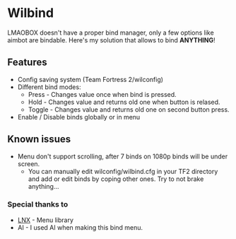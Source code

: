 # Wilbind
LMAOBOX doesn't have a proper bind manager, only a few options like aimbot are bindable.
Here's my solution that allows to bind **ANYTHING**!
## Features
- Config saving system (Team Fortress 2/wilconfig)
- Different bind modes:
    - Press - Changes value once when bind is pressed.
    - Hold - Changes value and returns old one when button is relased.
    - Toggle - Changes value and returns old one on second button press.
- Enable / Disable binds globally or in menu
## Known issues
- Menu don't support scrolling, after 7 binds on 1080p binds will be under screen.
    - You can manually edit wilconfig/wilbind.cfg in your TF2 directory and add or edit binds by coping other ones. Try to not brake anything...
### Special thanks to
- [LNX](https://github.com/lnx00/) - Menu library
- AI - I used AI when making this bind menu.